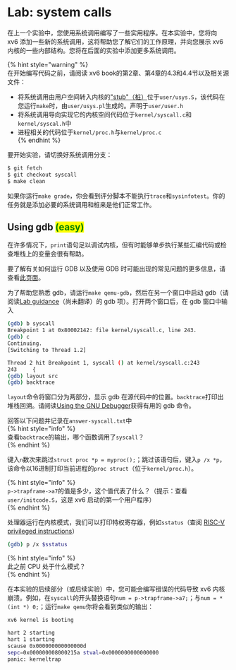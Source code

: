 # Lab: system calls

在上一个实验中，您使用系统调用编写了一些实用程序。在本实验中，您将向 xv6 添加一些新的系统调用，这将帮助您了解它们的工作原理，并向您展示 xv6 内核的一些内部结构。您将在后面的实验中添加更多系统调用。

{% hint style="warning" %}  
在开始编写代码之前，请阅读 xv6 book的第2章、第4章的4.3和4.4节以及相关源文件：
- 将系统调用由用户空间转入内核的["stub"（桩）](https://en.wikipedia.org/wiki/Method_stub)位于`user/usys.S`，该代码在您运行`make`时，由`user/usys.pl`生成的。声明于`user/user.h`
- 将系统调用导向实现它的内核空间代码位于`kernel/syscall.c`和`kernel/syscal.h`中
- 进程相关的代码位于`kernel/proc.h`与`kernel/proc.c`  
{% endhint %}

要开始实验，请切换好系统调用分支：
```bash
$ git fetch
$ git checkout syscall
$ make clean
```

如果你运行`make grade`，你会看到评分脚本不能执行`trace`和`sysinfotest`。你的任务就是添加必要的系统调用和桩来是他们正常工作。

## Using gdb <mark style="color:green;">(easy)</mark>

在许多情况下，`print`语句足以调试内核，但有时能够单步执行某些汇编代码或检查堆栈上的变量会很有帮助。

要了解有关如何运行 GDB 以及使用 GDB 时可能出现的常见问题的更多信息，请查看[此页面](https://pdos.csail.mit.edu/6.828/2023/labs/gdb.html)。

为了帮助您熟悉 gdb，请运行`make qemu-gdb`，然后在另一个窗口中启动 gdb（请阅读[Lab guidance](https://pdos.csail.mit.edu/6.828/2023/labs/guidance.html)（尚未翻译）的 gdb 项）。打开两个窗口后，在 gdb 窗口中输入
```bash
(gdb) b syscall
Breakpoint 1 at 0x80002142: file kernel/syscall.c, line 243.
(gdb) c
Continuing.
[Switching to Thread 1.2]

Thread 2 hit Breakpoint 1, syscall () at kernel/syscall.c:243
243     {
(gdb) layout src
(gdb) backtrace
```

`layout`命令将窗口分为两部分，显示 gdb 在源代码中的位置。`backtrace`打印出堆栈回溯。请阅读[Using the GNU Debugger](https://pdos.csail.mit.edu/6.828/2019/lec/gdb_slides.pdf)获得有用的 gdb 命令。

回答以下问题并记录在`answer-syscall.txt`中  
{% hint style="info" %}  
查看`backtrace`的输出，哪个函数调用了`syscall`？   
{% endhint %}

键入`n`数次来跳过`struct proc *p = myproc();`；跳过该语句后，键入`p /x *p`，该命令以16进制打印当前进程的`proc struct`（位于`kernel/proc.h`）。

{% hint style="info" %}  
`p->trapframe->a7`的值是多少，这个值代表了什么？（提示：查看`user/initcode.S`，这是 xv6 启动的第一个用户程序）  
{% endhint %}

处理器运行在内核模式，我们可以打印特权寄存器，例如`sstatus`（查阅 [RISC-V privileged instructions](https://github.com/riscv/riscv-isa-manual/releases/download/Priv-v1.12/riscv-privileged-20211203.pdf)）

```bash
(gdb) p /x $sstatus
```

{% hint style="info" %}  
此之前 CPU 处于什么模式？  
{% endhint %}

在本实验的后续部分（或后续实验）中，您可能会编写错误的代码导致 xv6 内核崩溃。例如，在`syscall`的开头替换语句`num = p->trapframe->a7;`；与`num = * (int *) 0;`；运行`make qemu`你将会看到类似的输出：

```bash
xv6 kernel is booting

hart 2 starting
hart 1 starting
scause 0x000000000000000d
sepc=0x000000008000215a stval=0x0000000000000000
panic: kerneltrap
```


